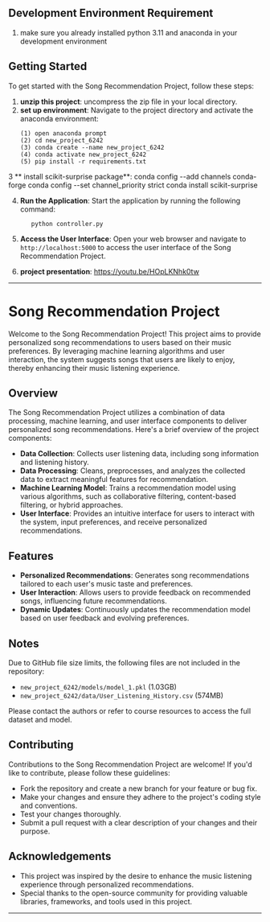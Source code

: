 ## Development Environment Requirement
1. make sure you already installed python 3.11 and anaconda in your development environment

## Getting Started

To get started with the Song Recommendation Project, follow these steps:

1. **unzip this project**: uncompress the zip file in your local directory.
2. **set up environment**: Navigate to the project directory and activate the anaconda environment:
   ```
   (1) open anaconda prompt
   (2) cd new_project_6242
   (3) conda create --name new_project_6242
   (4) conda activate new_project_6242
   (5) pip install -r requirements.txt
   ```

3 ** install scikit-surprise package**:
    conda config --add channels conda-forge
    conda config --set channel_priority strict
    conda install scikit-surprise

4. **Run the Application**: Start the application by running the following command:
   ```
      python controller.py
   ```
5. **Access the User Interface**: Open your web browser and navigate to `http://localhost:5000` to access the user interface of the Song Recommendation Project.

6. **project presentation**: https://youtu.be/HOpLKNhk0tw


---

# Song Recommendation Project

Welcome to the Song Recommendation Project! This project aims to provide personalized song recommendations to users based on their music preferences. By leveraging machine learning algorithms and user interaction, the system suggests songs that users are likely to enjoy, thereby enhancing their music listening experience.

## Overview

The Song Recommendation Project utilizes a combination of data processing, machine learning, and user interface components to deliver personalized song recommendations. Here's a brief overview of the project components:

- **Data Collection**: Collects user listening data, including song information and listening history.
- **Data Processing**: Cleans, preprocesses, and analyzes the collected data to extract meaningful features for recommendation.
- **Machine Learning Model**: Trains a recommendation model using various algorithms, such as collaborative filtering, content-based filtering, or hybrid approaches.
- **User Interface**: Provides an intuitive interface for users to interact with the system, input preferences, and receive personalized recommendations.

## Features

- **Personalized Recommendations**: Generates song recommendations tailored to each user's music taste and preferences.
- **User Interaction**: Allows users to provide feedback on recommended songs, influencing future recommendations.
- **Dynamic Updates**: Continuously updates the recommendation model based on user feedback and evolving preferences.

## Notes

Due to GitHub file size limits, the following files are not included in the repository:

- `new_project_6242/models/model_1.pkl` (1.03GB)
- `new_project_6242/data/User_Listening_History.csv` (574MB)

Please contact the authors or refer to course resources to access the full dataset and model.


## Contributing

Contributions to the Song Recommendation Project are welcome! If you'd like to contribute, please follow these guidelines:

- Fork the repository and create a new branch for your feature or bug fix.
- Make your changes and ensure they adhere to the project's coding style and conventions.
- Test your changes thoroughly.
- Submit a pull request with a clear description of your changes and their purpose.


## Acknowledgements

- This project was inspired by the desire to enhance the music listening experience through personalized recommendations.
- Special thanks to the open-source community for providing valuable libraries, frameworks, and tools used in this project.

---



